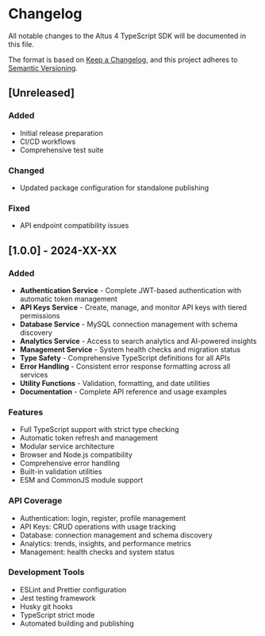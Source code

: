 # Changelog

All notable changes to the Altus 4 TypeScript SDK will be documented in this file.

The format is based on [Keep a Changelog](https://keepachangelog.com/en/1.0.0/),
and this project adheres to [Semantic Versioning](https://semver.org/spec/v2.0.0.html).

## [Unreleased]

### Added

- Initial release preparation
- CI/CD workflows
- Comprehensive test suite

### Changed

- Updated package configuration for standalone publishing

### Fixed

- API endpoint compatibility issues

## [1.0.0] - 2024-XX-XX

### Added

- **Authentication Service** - Complete JWT-based authentication with automatic token management
- **API Keys Service** - Create, manage, and monitor API keys with tiered permissions
- **Database Service** - MySQL connection management with schema discovery
- **Analytics Service** - Access to search analytics and AI-powered insights
- **Management Service** - System health checks and migration status
- **Type Safety** - Comprehensive TypeScript definitions for all APIs
- **Error Handling** - Consistent error response formatting across all services
- **Utility Functions** - Validation, formatting, and date utilities
- **Documentation** - Complete API reference and usage examples

### Features

- Full TypeScript support with strict type checking
- Automatic token refresh and management
- Modular service architecture
- Browser and Node.js compatibility
- Comprehensive error handling
- Built-in validation utilities
- ESM and CommonJS module support

### API Coverage

- Authentication: login, register, profile management
- API Keys: CRUD operations with usage tracking
- Database: connection management and schema discovery
- Analytics: trends, insights, and performance metrics
- Management: health checks and system status

### Development Tools

- ESLint and Prettier configuration
- Jest testing framework
- Husky git hooks
- TypeScript strict mode
- Automated building and publishing
